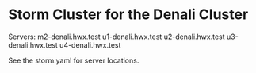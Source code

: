 Storm Cluster for the Denali Cluster
===============

Servers:
m2-denali.hwx.test
u1-denali.hwx.test
u2-denali.hwx.test
u3-denali.hwx.test
u4-denali.hwx.test

See the storm.yaml for server locations.
